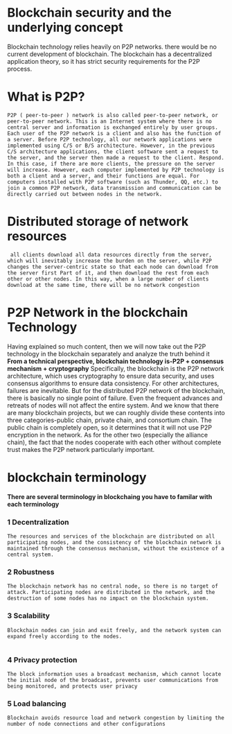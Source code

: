 # Blockchain security and the underlying concept
Blockchain technology relies heavily on P2P networks. there would be no current development of blockchain. The blockchain has a decentralized application theory, so it has strict security requirements for the P2P process.

# What is P2P?
```
P2P ( peer-to-peer ) network is also called peer-to-peer network, or peer-to-peer network. This is an Internet system where there is no central server and information is exchanged entirely by user groups. Each user of the P2P network is a client and also has the function of a server. Before P2P technology, all our network applications were implemented using C/S or B/S architecture. However, in the previous C/S architecture applications, the client software sent a request to the server, and the server then made a request to the client. Respond. In this case, if there are more clients, the pressure on the server will increase. However, each computer implemented by P2P technology is both a client and a server, and their functions are equal. For computers installed with P2P software (such as Thunder, QQ, etc.) to join a common P2P network, data transmission and communication can be directly carried out between nodes in the network.
```

# Distributed storage of network resources
```
 all clients download all data resources directly from the server, which will inevitably increase the burden on the server, while P2P changes the server-centric state so that each node can download from the server first Part of it, and then download the rest from each other or other nodes. In this way, when a large number of clients download at the same time, there will be no network congestion
```
# P2P Network in the blockchain Technology
Having explained so much content, then we will now take out the P2P technology in the blockchain separately and analyze the truth behind it
**From a technical perspective, blockchain technology is-P2P + consensus mechanism + cryptography** Specifically, the blockchain is the P2P network architecture, which uses cryptography to ensure data security, and uses consensus algorithms to ensure data consistency. For other architectures, failures are inevitable. But for the distributed P2P network of the blockchain, there is basically no single point of failure. Even the frequent advances and retreats of nodes will not affect the entire system.
And we know that there are many blockchain projects, but we can roughly divide these contents into three categories-public chain, private chain, and consortium chain. The public chain is completely open, so it determines that it will not use P2P encryption in the network. As for the other two (especially the alliance chain), the fact that the nodes cooperate with each other without complete trust makes the P2P network particularly important.

# blockchain terminology 
**There are several terminology in blockchaing you have to familar with each terminology**
### 1  Decentralization
```
The resources and services of the blockchain are distributed on all participating nodes, and the consistency of the blockchain network is maintained through the consensus mechanism, without the existence of a central system.
```

### 2 Robustness

```
The blockchain network has no central node, so there is no target of attack. Participating nodes are distributed in the network, and the destruction of some nodes has no impact on the blockchain system.

```
### 3 Scalability
```
Blockchain nodes can join and exit freely, and the network system can expand freely according to the nodes.


```

### 4 Privacy protection
```
The block information uses a broadcast mechanism, which cannot locate the initial node of the broadcast, prevents user communications from being monitored, and protects user privacy
```

### 5 Load balancing
```
Blockchain avoids resource load and network congestion by limiting the number of node connections and other configurations
```
